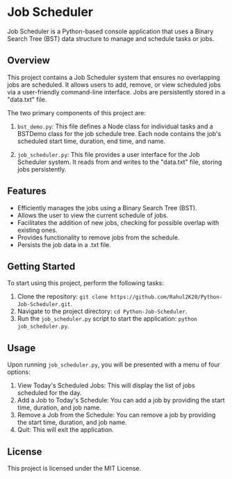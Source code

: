 # Job Scheduler

Job Scheduler is a Python-based console application that uses a Binary Search Tree (BST) data structure to manage and schedule tasks or jobs.

## Overview

This project contains a Job Scheduler system that ensures no overlapping jobs are scheduled. It allows users to add, remove, or view scheduled jobs via a user-friendly command-line interface. Jobs are persistently stored in a "data.txt" file.

The two primary components of this project are:

1. `bst_demo.py`: This file defines a Node class for individual tasks and a BSTDemo class for the job schedule tree. Each node contains the job's scheduled start time, duration, end time, and name.

2. `job_scheduler.py`: This file provides a user interface for the Job Scheduler system. It reads from and writes to the "data.txt" file, storing jobs persistently.

## Features

- Efficiently manages the jobs using a Binary Search Tree (BST).
- Allows the user to view the current schedule of jobs.
- Facilitates the addition of new jobs, checking for possible overlap with existing ones.
- Provides functionality to remove jobs from the schedule.
- Persists the job data in a .txt file.

## Getting Started

To start using this project, perform the following tasks:

1. Clone the repository: `git clone https://github.com/Rahul2K20/Python-Job-Scheduler.git`.
2. Navigate to the project directory: `cd Python-Job-Scheduler`.
3. Run the `job_scheduler.py` script to start the application: `python job_scheduler.py`.

## Usage

Upon running `job_scheduler.py`, you will be presented with a menu of four options:

1. View Today's Scheduled Jobs: This will display the list of jobs scheduled for the day.
2. Add a Job to Today's Schedule: You can add a job by providing the start time, duration, and job name.
3. Remove a Job from the Schedule: You can remove a job by providing the start time, duration, and job name.
4. Quit: This will exit the application.

## License

This project is licensed under the MIT License. 
